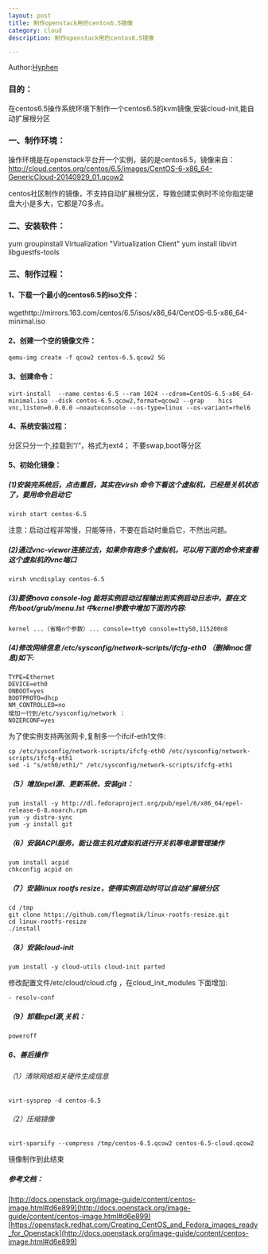 ```yaml
---
layout: post
title: 制作openstack用的centos6.5镜像
category: cloud
description: 制作openstack用的centos6.5镜像

---
```


Author:[Hyphen](http://weibo.com/344736086)



### 目的：

在centos6.5操作系统环境下制作一个centos6.5的kvm镜像,安装cloud-init,能自动扩展根分区


### 一、制作环境：

操作环境是在openstack平台开一个实例，装的是centos6.5，镜像来自：http://cloud.centos.org/centos/6.5/images/CentOS-6-x86_64-GenericCloud-20140929_01.qcow2

centos社区制作的镜像，不支持自动扩展根分区，导致创建实例时不论你指定硬盘大小是多大，它都是7G多点。


### 二、安装软件：


yum groupinstall Virtualization "Virtualization Client"
yum install libvirt libguestfs-tools

### 三、制作过程：

#### 1、下载一个最小的centos6.5的iso文件：
wgethttp://mirrors.163.com/centos/6.5/isos/x86_64/CentOS-6.5-x86_64-minimal.iso

#### 2、创建一个空的镜像文件：
	qemu-img create -f qcow2 centos-6.5.qcow2 5G
#### 3、创建命令：
	virt-install  --name centos-6.5 --ram 1024 --cdrom=CentOS-6.5-x86_64-minimal.iso --disk centos-6.5.qcow2,format=qcow2 --grap	hics vnc,listen=0.0.0.0 —noautoconsole --os-type=linux --os-variant=rhel6
#### 4、系统安装过程：
分区只分一个,挂载到“/”，格式为ext4；
不要swap,boot等分区
#### 5、初始化镜像：
##### (1)安装完系统后，点击重启，其实在virsh 命令下看这个虚拟机，已经是关机状态了，要用命令启动它
    virsh start centos-6.5
注意：启动过程非常慢，只能等待，不要在启动时重启它，不然出问题。
##### (2)通过vnc-viewer连接过去，如果你有跑多个虚拟机，可以用下面的命令来查看这个虚拟机的vnc端口
	virsh vncdisplay centos-6.5
##### (3)要使nova console-log 能将实例启动过程输出到实例启动日志中，要在文件/boot/grub/menu.lst 中kernel参数中增加下面的内容:
    kernel ...（省略n个参数）... console=tty0 console=ttyS0,115200n8
##### (4)修改网络信息 /etc/sysconfig/network-scripts/ifcfg-eth0 （删掉mac信息)如下:
	TYPE=Ethernet
	DEVICE=eth0
	ONBOOT=yes
	BOOTPROTO=dhcp
	NM_CONTROLLED=no
    增加一行到/etc/sysconfig/network ：
	NOZERCONF=yes
	
为了使实例支持两张网卡,复制多一个ifcif-eth1文件:
	
	cp /etc/sysconfig/network-scripts/ifcfg-eth0 /etc/sysconfig/network-scripts/ifcfg-eth1
	sed -i "s/eth0/eth1/" /etc/sysconfig/network-scripts/ifcfg-eth1
##### （5）增加epel源、更新系统，安装git：
	yum install -y http://dl.fedoraproject.org/pub/epel/6/x86_64/epel-release-6-8.noarch.rpm
	yum -y distro-sync
	yum -y install git
##### （6）安装ACPI服务，能让宿主机对虚拟机进行开关机等电源管理操作
	yum install acpid
	chkconfig acpid on
##### （7）安装linux rootfs resize，使得实例启动时可以自动扩展根分区
	cd /tmp
	git clone https://github.com/flegmatik/linux-rootfs-resize.git
	cd linux-rootfs-resize
	./install
##### （8）安装cloud-init
	yum install -y cloud-utils cloud-init parted
   修改配置文件/etc/cloud/cloud.cfg ，在cloud_init_modules 下面增加:        
   	
   	- resolv-conf
##### （9）卸载epel源,关机：	
	poweroff
##### 6、善后操作
###### （1）清除网络相关硬件生成信息
	virt-sysprep -d centos-6.5
###### （2）压缩镜像
	virt-sparsify --compress /tmp/centos-6.5.qcow2 centos-6.5-cloud.qcow2
镜像制作到此结束

##### 参考文档：
[http://docs.openstack.org/image-guide/content/centos-image.html#d6e899](http://docs.openstack.org/image-guide/content/centos-image.html#d6e899)
[https://openstack.redhat.com/Creating_CentOS_and_Fedora_images_ready_for_Openstack](http://docs.openstack.org/image-guide/content/centos-image.html#d6e899)